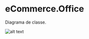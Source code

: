 # eCommerce.Office
Diagrama de classe.

![alt text](https://user-images.githubusercontent.com/25830942/205514481-1dd42116-78e8-4aea-91d1-fed498ac447f.png)


